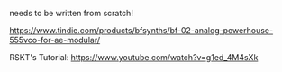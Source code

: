 needs to be written from scratch!

https://www.tindie.com/products/bfsynths/bf-02-analog-powerhouse-555vco-for-ae-modular/

RSKT's Tutorial: https://www.youtube.com/watch?v=g1ed_4M4sXk

